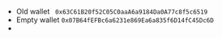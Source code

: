  * Old wallet ` 0x63C61B20f52C05C0aaA6a9184Da0A77c8f5c6519`
* Empty wallet `0x07B64fEFBc6a6231e869Ea6a835f6D14fC45Dc6D`
* 
